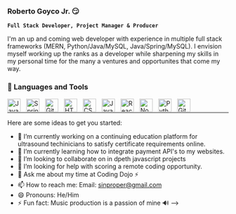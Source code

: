 ### Roberto Goyco Jr. 😏

**`Full Stack Developer, Project Manager & Producer`**

I'm an up and coming web developer with experience in multiple full stack frameworks (MERN, Python/Java/MySQL, Java/Spring/MySQL). I envision myself working up the ranks as a developer while sharpening my skills in my personal time for the many a ventures and opportunites that come my way.



### 🧰 Languages and Tools

<img align="left" alt="Java" width="30px" style="padding-right:10px;" src="https://cdn.jsdelivr.net/gh/devicons/devicon/icons/java/java-original.svg"/>
<img align="left" alt="Spring" width="30px" style="padding-right:10px;" src="https://cdn.jsdelivr.net/gh/devicons/devicon/icons/spring/spring-original.svg" />
<img align="left" alt="Git" width="30px" style="padding-right:10px;" src="https://cdn.jsdelivr.net/gh/devicons/devicon/icons/git/git-original.svg" />
<img align="left" alt="HTML" width="30px" style="padding-right:10px;" src="https://cdn.jsdelivr.net/gh/devicons/devicon/icons/html5/html5-plain.svg" />
<img align="left" alt="CSS" width="30px" style="padding-right:10px;" src="https://cdn.jsdelivr.net/gh/devicons/devicon/icons/css3/css3-plain.svg" />
<img align="left" alt="JavaScript" width="30px" style="padding-right:10px;" src="https://cdn.jsdelivr.net/gh/devicons/devicon/icons/javascript/javascript-plain.svg" />
<img align="left" alt="React" width="30px" style="padding-right:10px;" src="https://cdn.jsdelivr.net/gh/devicons/devicon/icons/react/react-original.svg" />
<img align="left" alt="NodeJS" width="30px" style="padding-right:10px;" src="https://cdn.jsdelivr.net/gh/devicons/devicon/icons/nodejs/nodejs-original.svg" />
<img align="left" alt="Python" width="30px" style="padding-right:10px;" src="https://cdn.jsdelivr.net/gh/devicons/devicon/icons/python/python-plain.svg" />
<img align="left" alt="GitHub" width="30px" style="padding-right:10px;" src="https://cdn.jsdelivr.net/gh/devicons/devicon/icons/github/github-original.svg" />
<br />


---
Here are some ideas to get you started:

- 🔭 I’m currently working on a continuing education platform for ultrasound techinicians to satisfy certificate requirements online.
- 🌱 I’m currently learning how to integrate payment API's to my websites.
- 👯 I’m looking to collaborate on in dpeth javascript projects
- 🤔 I’m looking for help with scoring a remote coding opportunity.
- 💬 Ask me about my time at Coding Dojo ⚡️
- 📫 How to reach me: Email: sinproper@gmail.com
- 😄 Pronouns: He/Him
- ⚡ Fun fact: Music production is a passion of mine 🔊
-->
